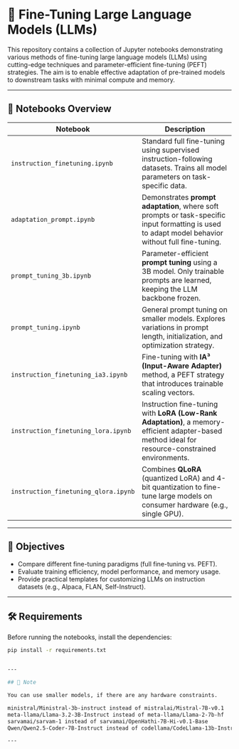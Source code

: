 # 🔧 Fine-Tuning Large Language Models (LLMs)

This repository contains a collection of Jupyter notebooks demonstrating various methods of fine-tuning large language models (LLMs) using cutting-edge techniques and parameter-efficient fine-tuning (PEFT) strategies. The aim is to enable effective adaptation of pre-trained models to downstream tasks with minimal compute and memory.

---

## 📁 Notebooks Overview

| Notebook | Description |
|----------|-------------|
| `instruction_finetuning.ipynb` | Standard full fine-tuning using supervised instruction-following datasets. Trains all model parameters on task-specific data. |
| `adaptation_prompt.ipynb` | Demonstrates **prompt adaptation**, where soft prompts or task-specific input formatting is used to adapt model behavior without full fine-tuning. |
| `prompt_tuning_3b.ipynb` | Parameter-efficient **prompt tuning** using a 3B model. Only trainable prompts are learned, keeping the LLM backbone frozen. |
| `prompt_tuning.ipynb` | General prompt tuning on smaller models. Explores variations in prompt length, initialization, and optimization strategy. |
| `instruction_finetuning_ia3.ipynb` | Fine-tuning with **IA³ (Input-Aware Adapter)** method, a PEFT strategy that introduces trainable scaling vectors. |
| `instruction_finetuning_lora.ipynb` | Instruction fine-tuning with **LoRA (Low-Rank Adaptation)**, a memory-efficient adapter-based method ideal for resource-constrained environments. |
| `instruction_finetuning_qlora.ipynb` | Combines **QLoRA** (quantized LoRA) and 4-bit quantization to fine-tune large models on consumer hardware (e.g., single GPU). |

---

## 🔬 Objectives

- Compare different fine-tuning paradigms (full fine-tuning vs. PEFT).
- Evaluate training efficiency, model performance, and memory usage.
- Provide practical templates for customizing LLMs on instruction datasets (e.g., Alpaca, FLAN, Self-Instruct).

---

## 🛠️ Requirements

Before running the notebooks, install the dependencies:

```bash
pip install -r requirements.txt


---

## 🧠 Note 

You can use smaller models, if there are any hardware constraints.

ministral/Ministral-3b-instruct instead of mistralai/Mistral-7B-v0.1
meta-llama/Llama-3.2-3B-Instruct instead of meta-llama/Llama-2-7b-hf
sarvamai/sarvam-1 instead of sarvamai/OpenHathi-7B-Hi-v0.1-Base
Qwen/Qwen2.5-Coder-7B-Instruct instead of codellama/CodeLlama-13b-Instruct-hf 

---
